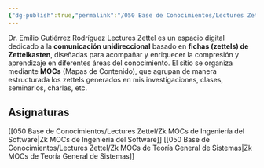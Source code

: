 ```yaml
---
{"dg-publish":true,"permalink":"/050 Base de Conocimientos/Lectures Zettel/Zk Lectures Zettel by EGR/","title":["Lectures Zettel"],"tags":["gardenEntry"]}
---
```


Dr. Emilio Gutiérrez Rodríguez
Lectures Zettel es un espacio digital dedicado a la **comunicación unidireccional** basado en **fichas (zettels) de Zettelkasten**, diseñadas para acompañar y enriquecer la compresión y aprendizaje en diferentes áreas del conocimiento. El sitio se organiza mediante **MOCs** (Mapas de Contenido), que agrupan de manera estructurada los zettels generados en mis investigaciones, clases, seminarios, charlas, etc.

## Asignaturas
[[050 Base de Conocimientos/Lectures Zettel/Zk MOCs de Ingeniería del Software\|Zk MOCs de Ingeniería del Software]]
[[050 Base de Conocimientos/Lectures Zettel/Zk MOCs de Teoría General de Sistemas\|Zk MOCs de Teoría General de Sistemas]]
